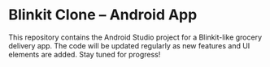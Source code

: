 # Blinkit Clone – Android App

This repository contains the Android Studio project for a Blinkit-like grocery delivery app. The code will be updated regularly as new features and UI elements are added. Stay tuned for progress!
